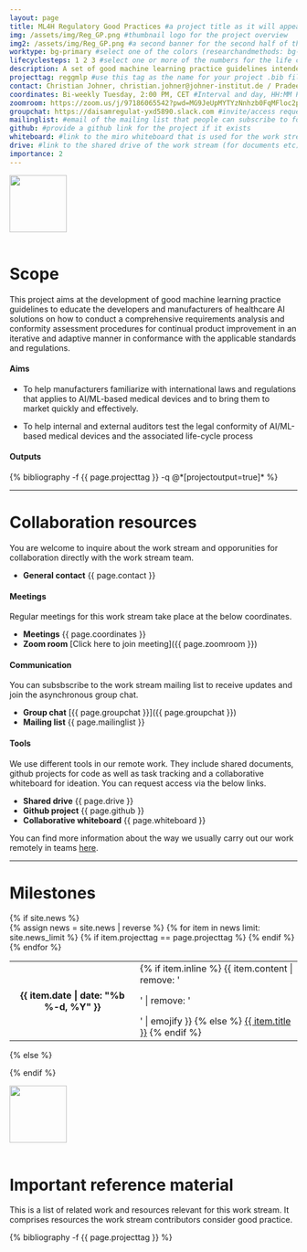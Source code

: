 ```yaml
---
layout: page
title: ML4H Regulatory Good Practices #a project title as it will appear on the website
img: /assets/img/Reg_GP.png #thumbnail logo for the project overview
img2: /assets/img/Reg_GP.png #a second banner for the second half of the page, contents of this banner should be related to the work stream
worktype: bg-primary #select one of the colors (researchandmethods: bg-success, standardizationandregulation: bg-primary, softwaretooling: bg-info)
lifecyclesteps: 1 2 3 #select one or more of the numbers for the life cycle steps 1 2 3 4
description: A set of good machine learning practice guidelines intended to educate the developers and manufacturers of healthcare AI solutions to ensure regulatory compliance for the AI based Medical Devices. #a very short description of
projecttag: reggmlp #use this tag as the name for your project .bib file
contact: Christian Johner, christian.johner@johner-institut.de / Pradeep Balachandran, pradeep@aiaudit.org #Firstname Lastname, email of the general contact
coordinates: Bi-weekly Tuesday, 2:00 PM, CET #Interval and day, HH:MM PM, time zone
zoomroom: https://zoom.us/j/97186065542?pwd=MG9JeUpMYTYzNnhzb0FqMFloc2p2QT09 #link to the zoom room that is used for meetings
groupchat: https://daisamregulat-yxd5890.slack.com #invite/access request link to the group chat
mailinglist: #email of the mailing list that people can subscribe to for this workstream
github: #provide a github link for the project if it exists
whiteboard: #link to the miro whiteboard that is used for the work stream
drive: #link to the shared drive of the work stream (for documents etc)
importance: 2
---
```

<div class="row">
    <div class="col-sm mt-3 mt-md-0">
        <img class="img-fluid rounded z-depth-1" src="{{ page.img | relative_url }}" alt="" title="" width="{{ site.max_width }}" height="100"/>
    </div>
</div>
<br/>

# Scope
This project aims at the development of good machine learning practice guidelines to educate the developers and manufacturers of healthcare AI solutions on how to conduct a comprehensive requirements analysis and conformity assessment procedures for continual product improvement in an iterative and adaptive manner in conformance with the applicable standards and regulations.

#### Aims
* To help manufacturers familiarize with international laws and regulations that applies to AI/ML-based medical devices and to bring them to market quickly and effectively.

* To help internal and external auditors test the legal conformity of AI/ML-based medical devices and the associated life-cycle process

#### Outputs
<div class="publications">
  {% bibliography -f {{ page.projecttag }} -q @*[projectoutput=true]* %}
</div>

---
# Collaboration resources
You are welcome to inquire about the work stream and opporunities for collaboration directly with the work stream team.
* **General contact** {{ page.contact }}

#### Meetings
Regular meetings for this work stream take place at the below coordinates. 
* **Meetings** {{ page.coordinates }}
* **Zoom room** [Click here to join meeting]({{ page.zoomroom }})

#### Communication
You can subsbscribe to the work stream mailing list to receive updates and join the asynchronous group chat.
* **Group chat** [{{ page.groupchat }}]({{ page.groupchat }})
* **Mailing list** {{ page.mailinglist }}

#### Tools
We use different tools in our remote work. They include shared documents, github projects for code as well as task tracking and a collaborative whiteboard for ideation. You can request access via the below links.
* **Shared drive** {{ page.drive }}
* **Github project** {{ page.github }}
* **Collaborative whiteboard** {{ page.whiteboard }}

You can find more information about the way we usually carry out our work remotely in teams [here](https://aiaudit.org/join).

---

# Milestones
<div class="news">
  {% if site.news  %}
    <div class="table-responsive">
      <table class="table table-sm table-borderless">
      {% assign news = site.news | reverse %}
      {% for item in news limit: site.news_limit %}
        {% if item.projecttag == page.projecttag %}
            <tr>
            <th scope="row">{{ item.date | date: "%b %-d, %Y" }}</th>
            <td>
                {% if item.inline %}
                {{ item.content | remove: '<p>' | remove: '</p>' | emojify }}
                {% else %}
                <a class="news-title" href="{{ item.url | relative_url }}">{{ item.title }}</a>
                {% endif %}
            </td>
            </tr>
        {% endif %}
      {% endfor %}
      </table>
    </div>
  {% else %}
    
  {% endif %}
</div>

<div class="row">
    <div class="col-sm mt-3 mt-md-0">
        <img class="img-fluid rounded z-depth-1" src="{{ page.img2 | relative_url }}" alt="" title="" width="{{ site.max_width }}" height="100"/>
    </div>
</div>
<br/>

# Important reference material
This is a list of related work and resources relevant for this work stream. It comprises resources the work stream contributors consider good practice.

<div class="publications">
  {% bibliography -f {{ page.projecttag }} %}
</div>



